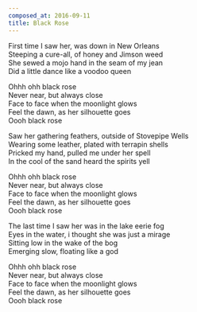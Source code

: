 ```yaml
---
composed_at: 2016-09-11
title: Black Rose
---
```


First time I saw her, was down in New Orleans  
Steeping a cure-all, of honey and Jimson weed  
She sewed a mojo hand in the seam of my jean  
Did a little dance like a voodoo queen  

Ohhh ohh black rose  
Never near, but always close  
Face to face when the moonlight glows  
Feel the dawn, as her silhouette goes  
Oooh black rose  

Saw her gathering feathers, outside of Stovepipe Wells  
Wearing some leather, plated with terrapin shells  
Pricked my hand, pulled me under her spell  
In the cool of the sand heard the spirits yell  

Ohhh ohh black rose  
Never near, but always close  
Face to face when the moonlight glows  
Feel the dawn, as her silhouette goes  
Oooh black rose  

The last time I saw her was in the lake eerie fog  
Eyes in the water, i thought she was just a mirage  
Sitting low in the wake of the bog  
Emerging slow, floating like a god  

Ohhh ohh black rose  
Never near, but always close  
Face to face when the moonlight glows  
Feel the dawn, as her silhouette goes  
Oooh black rose  

